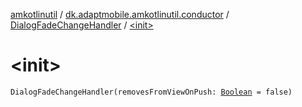 [amkotlinutil](../../index.md) / [dk.adaptmobile.amkotlinutil.conductor](../index.md) / [DialogFadeChangeHandler](index.md) / [&lt;init&gt;](-init-.md)

# &lt;init&gt;

`DialogFadeChangeHandler(removesFromViewOnPush: `[`Boolean`](https://kotlinlang.org/api/latest/jvm/stdlib/kotlin/-boolean/index.html)` = false)`